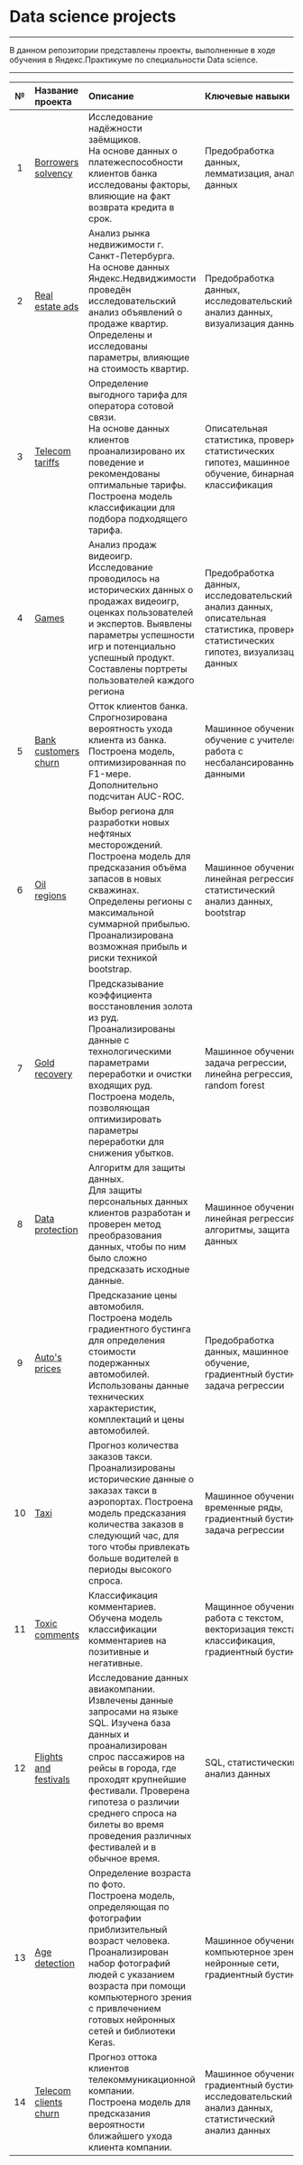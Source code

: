 # Data science projects

---

В данном репозитории представлены проекты, выполненные в ходе обучения в Яндекс.Практикуме по специальности Data science.

---
| № | Название проекта | Описание | Ключевые навыки |
|:---:| :--------------- | :--------------- | :--------------- |
| 1 | [Borrowers solvency](https://github.com/VictorBeren/Yandex.Praktikum/tree/main/01.%20Borrowers%20solvency) | Исследование надёжности заёмщиков.<br>На основе данных о платежеспособности клиентов банка исследованы факторы, влияющие на факт возврата кредита в срок. | Предобработка данных, лемматизация, анализ данных |
| 2 | [Real estate ads](https://github.com/VictorBeren/Yandex.Praktikum/tree/main/02.%20Real%20estate%20ads) | Анализ рынка недвижимости г. Санкт-Петербурга.<br>На основе данных Яндекс.Недвиджимости проведён исследовательский анализ объявлений о продаже квартир. Определены и исследованы параметры, влияющие на стоимость квартир. | Предобработка данных, исследовательский анализ данных, визуализация данных |
| 3 | [Telecom tariffs](https://github.com/VictorBeren/Yandex.Praktikum/tree/main/03.%20Telecom%20tariffs) | Определение выгодного тарифа для оператора сотовой связи.<br>На основе данных клиентов проанализировано их поведение и рекомендованы оптимальные тарифы. Построена модель классификации для подбора подходящего тарифа. | Описательная статистика, проверка статистических гипотез, машинное обучение, бинарная классификация |
| 4 | [Games](https://github.com/VictorBeren/Yandex.Praktikum/tree/main/04.%20Games) | Анализ продаж видеоигр.<br>Исследование проводилось на исторических данных о продажах видеоигр, оценках пользователей и экспертов. Выявлены параметры успешности игр и потенциально успешный продукт. Составлены портреты пользователей каждого региона | Предобработка данных, исследовательский анализ данных, описательная статистика, проверка статистических гипотез, визуализация данных |
| 5 | [Bank customers churn](https://github.com/VictorBeren/Yandex.Praktikum/tree/main/05.%20Bank%20customers%20churn) | Отток клиентов банка.<br>Спрогнозирована вероятность ухода клиента из банка. Построена модель, оптимизированная по F1-мере. Дополнительно подсчитан AUC-ROC. | Машинное обучение, обучение с учителем, работа с несбалансированными данными |
| 6 | [Oil regions](https://github.com/VictorBeren/Yandex.Praktikum/tree/main/06.%20Oil%20regions) | Выбор региона для разработки новых нефтяных месторождений.<br>Построена модель для предсказания объёма запасов в новых скважинах. Определены регионы с максимальной суммарной прибылью. Проанализирована возможная прибыль и риски техникой bootstrap.| Машинное обучение, линейная регрессия, статистический анализ данных, bootstrap|
| 7 | [Gold recovery](https://github.com/VictorBeren/Yandex.Praktikum/tree/main/07.%20Gold%20recovery) | Предсказывание коэффициента восстановления золота из руд.<br>Проанализированы данные с технологическими параметрами переработки и очистки входящих руд. Построена модель, позволяющая оптимизировать параметры переработки для снижения убытков. | Машинное обучение, задача регрессии, линейна регрессия, random forest |
| 8 | [Data protection](https://github.com/VictorBeren/Yandex.Praktikum/tree/main/08.%20Data%20protection) | Алгоритм для защиты данных.<br>Для защиты персональных данных клиентов разработан и проверен метод преобразования данных, чтобы по ним было сложно предсказать исходные данные. | Машинное обучение, линейная регрессия, алгоритмы, защита данных |
| 9 | [Auto's prices](https://github.com/VictorBeren/Yandex.Praktikum/tree/main/09.%20Auto's%20prices) | Предсказание цены автомобиля.<br>Построена модель градиентного бустинга для определения стоимости подержанных автомобилей. Использованы данные технических характеристик, комплектаций и цены автомобилей. | Предобработка данных, машинное обучение, градиентный бустинг, задача регрессии|
| 10 | [Taxi](https://github.com/VictorBeren/Yandex.Praktikum/tree/main/10.%20Taxi) | Прогноз количества заказов такси.<br>Проанализированы исторические данные о заказах такси в аэропортах. Построена модель предсказания количества заказов в следующий час, для того чтобы привлекать больше водителей в периоды высокого спроса. | Машинное обучение, временные ряды, градиентный бустинг, задача регрессии|
| 11 | [Toxic comments](https://github.com/VictorBeren/Yandex.Praktikum/tree/main/11.%20Toxic%20comments) | Классификация комментариев.<br>Обучена модель классификации комментариев на позитивные и негативные. | Мащинное обучение, работа с текстом, векторизация текста, классификация, градиентный бустинг |
| 12 | [Flights and festivals](https://github.com/VictorBeren/Yandex.Praktikum/tree/main/12.%20Flights%20and%20festivals) | Исследование данных авиакомпании.<br>Извлечены данные запросами на языке SQL. Изучена база данных и проанализирован спрос пассажиров на рейсы в города, где проходят крупнейшие фестивали. Проверена гипотеза о различии среднего спроса на билеты во время проведения различных фестивалей и в обычное время. | SQL, статистический анализ данных|
| 13 | [Age detection](https://github.com/VictorBeren/Yandex.Praktikum/tree/main/13.%20Age%20detection) | Определение возраста по фото.<br>Построена модель, определяющая по фотографии приблизительный возраст человека. Проанализирован набор фотографий людей с указанием возраста при помощи компьютерного зрения с привлечением готовых нейронных сетей и библиотеки Keras. | Машинное обучение, компьютерное зрение, нейронные сети, градиентный бустинг |
| 14 | [Telecom clients churn](https://github.com/VictorBeren/Yandex.Praktikum/tree/main/14.%20Telecom%20clients%20churn) | Прогноз оттока клиентов телекоммуникационной компании.<br>Построена модель для предсказания вероятности ближайшего ухода клиента компании. | Машинное обучение, градиентный бустинг, исследовательский анализ данных, статистический анализ данных |
